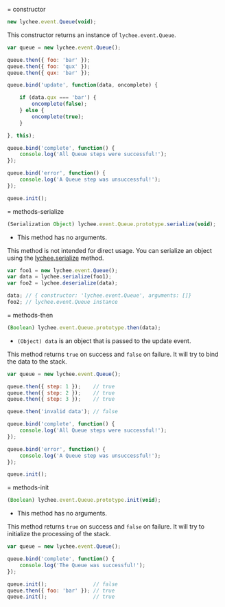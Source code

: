 
= constructor

```javascript
new lychee.event.Queue(void);
```

This constructor returns an instance of `lychee.event.Queue`.

```javascript
var queue = new lychee.event.Queue();

queue.then({ foo: 'bar' });
queue.then({ foo: 'qux' });
queue.then({ qux: 'bar' });

queue.bind('update', function(data, oncomplete) {

	if (data.qux === 'bar') {
		oncomplete(false);
	} else {
		oncomplete(true);
	}

}, this);

queue.bind('complete', function() {
	console.log('All Queue steps were successful!');
});

queue.bind('error', function() {
	console.log('A Queue step was unsuccessful!');
});

queue.init();
```



= methods-serialize

```javascript
(Serialization Object) lychee.event.Queue.prototype.serialize(void);
```

- This method has no arguments.

This method is not intended for direct usage.
You can serialize an object using the [lychee.serialize](lychee#methods-serialize) method.

```javascript
var foo1 = new lychee.event.Queue();
var data = lychee.serialize(foo1);
var foo2 = lychee.deserialize(data);

data; // { constructor: 'lychee.event.Queue', arguments: []}
foo2; // lychee.event.Queue instance
```



= methods-then

```javascript
(Boolean) lychee.event.Queue.prototype.then(data);
```

- `(Object) data` is an object that is passed to the update event.

This method returns `true` on success and `false` on failure.
It will try to bind the data to the stack.

```javascript
var queue = new lychee.event.Queue();

queue.then({ step: 1 });    // true
queue.then({ step: 2 });    // true
queue.then({ step: 3 });    // true

queue.then('invalid data'); // false

queue.bind('complete', function() {
	console.log('All Queue steps were successful!');
});

queue.bind('error', function() {
	console.log('A Queue step was unsuccessful!');
});

queue.init();
```



= methods-init

```javascript
(Boolean) lychee.event.Queue.prototype.init(void);
```

- This method has no arguments.

This method returns `true` on success and `false` on failure.
It will try to initialize the processing of the stack.

```javascript
var queue = new lychee.event.Queue();

queue.bind('complete', function() {
	console.log('The Queue was successful!');
});

queue.init();               // false
queue.then({ foo: 'bar' }); // true
queue.init();               // true
```

